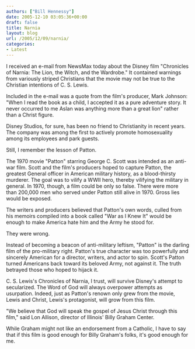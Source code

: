 ```yaml
---
authors: ["Bill Hennessy"]
date: 2005-12-10 03:05:36+00:00
draft: false
title: Narnia
layout: blog
url: /2005/12/09/narnia/
categories:
- Latest
---
```


I received an e-mail from NewsMax today about the Disney film "Chronicles of Narnia: The Lion, the Witch, and the Wardrobe." It contained warnings from variously striped Christians that the movie may not be true to the Christian intentions of C. S. Lewis.




Included in the e-mail was a quote from the film's producer, Mark Johnson: "When I read the book as a child, I accepted it as a pure adventure story. It never occurred to me Aslan was anything more than a great lion" rather than a Christ figure.




Disney Studios, for sure, has been no friend to Christianity in recent years. The company was among the first to actively promote homosexuality among its employees and park guests.




Still, I remember the lesson of Patton.




The 1970 movie "Patton" starring George C. Scott was intended as an anti-war film. Scott and the film's producers hoped to capture Patton, the greatest General officer in American military history, as a blood-thirsty murderer. The goal was to vilify a WWII hero, thereby vilifying the military in general. In 1970, though, a film could be only so false. There were more than 200,000 men who served under Patton still alive in 1970. Gross lies would be exposed.




The writers and producers believed that Patton's own words, culled from his memoirs compiled into a book called "War as I Knew It" would be enough to make America hate him and the Army he stood for.




They were wrong.




Instead of becoming a beacon of anti-military leftism, "Patton" is the darling film of the pro-military right. Patton's true character was too powerfully and sincerely American for a director, writers, and actor to spin. Scott's Patton turned Americans back toward its beloved Army, not against it. The truth betrayed those who hoped to hijack it.




C. S. Lewis's Chronicles of Narnia, I trust, will survive Disney's attempt to secularized. The Word of God will always overpower attempts as usurpation. Indeed, just as Patton's renown only grew from the movie, Lewis and Christ, Lewis's protagonist, will grow from this film.




"We believe that God will speak the gospel of Jesus Christ through this film," said Lon Allison, director of Illinois' Billy Graham Center.




While Graham might not like an endorsement from a Catholic, I have to say that if this film is good enough for Billy Graham's folks, it's good enough for me.
